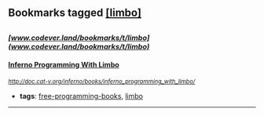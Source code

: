 ## Bookmarks tagged [[limbo]](https://www.codever.land/search?q=[limbo])

_<sup><sup>[www.codever.land/bookmarks/t/limbo](www.codever.land/bookmarks/t/limbo)</sup></sup>_
---
#### [Inferno Programming With Limbo](http://doc.cat-v.org/inferno/books/inferno_programming_with_limbo/)
_<sup>http://doc.cat-v.org/inferno/books/inferno_programming_with_limbo/</sup>_

* **tags**: [free-programming-books](../tagged/free-programming-books.md), [limbo](../tagged/limbo.md)
---
